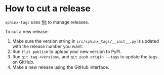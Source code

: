 # How to cut a release

`sphinx-tags` uses [flit](https://github.com/pypa/flit) to manage releases.

To cut a new release:

1. Make sure the version string in `src/sphinx_tags/__init__.py` is updated with
   the release number you want.
2. Run `flit publish` to upload your new version to PyPI.
3. Run `git tag <version>`, and `git push origin --tags` to update the tags on
   GitHub.
4. Make a new release using the GitHub interface.
